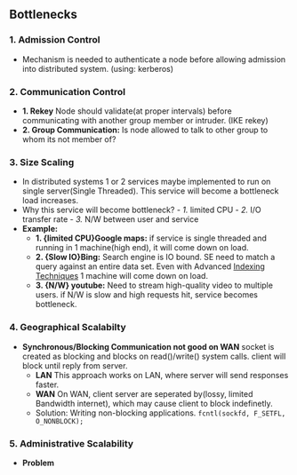 ## Bottlenecks
### 1. Admission Control
  - Mechanism is needed to authenticate a node before allowing admission into distributed system. (using: kerberos)
  
### 2. Communication Control
  - **1. Rekey** Node should validate(at proper intervals) before communicating with another group member or intruder. (IKE rekey)
  - **2. Group Communication:** Is node allowed to talk to other group to whom its not member of?
  
### 3. Size Scaling
  - In distributed systems 1 or 2 services maybe implemented to run on single server(Single Threaded). This service will become a bottleneck load increases.
  -  Why this service will become bottleneck?
    - *1.* limited CPU
    - *2.* I/O transfer rate
    - *3.* N/W between user and service
  - **Example:**
    - **1. {limited CPU}Google maps:** if service is single threaded and running in 1 machine(high end), it will come down on load.
    - **2. {Slow IO}Bing:** Search engine is IO bound. SE need to match a query against an entire data set. Even with Advanced [Indexing Techniques](https://github.com/amitkumar50/Code-examples/blob/master/System-Design/Concepts/Indexing/README.md) 1 machine will come down on load.
    - **3. {N/W} youtube:** Need to stream high-quality video to multiple users. if N/W is slow and high requests hit, service becomes bottleneck.
    
### 4. Geographical Scalabilty
  - **Synchronous/Blocking Communication not good on WAN** socket is created as blocking and blocks on read()/write() system calls. client will block until reply from server.
    - **LAN** This approach works on LAN, where server will send responses faster.
    - **WAN** On WAN, client server are seperated by(lossy, limited Bandwidth internet), which may cause client to block indefinetly.
    - Solution: Writing non-blocking applications. `fcntl(sockfd, F_SETFL, O_NONBLOCK);`

### 5. Administrative Scalability
  - **Problem**
    
